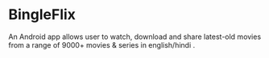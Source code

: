 # BingleFlix
An Android app allows user to watch, download and share latest-old movies from a range of 9000+ movies & series in english/hindi .
